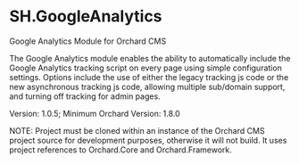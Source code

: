 SH.GoogleAnalytics
==================

Google Analytics Module for Orchard CMS

The Google Analytics module enables the ability to automatically include the Google Analytics tracking script on every page using simple configuration settings. Options include the use of either the legacy tracking js code or the new asynchronous tracking js code, allowing multiple sub/domain support, and turning off tracking for admin pages.

Version: 1.0.5; Minimum Orchard Version: 1.8.0

NOTE: Project must be cloned within an instance of the Orchard CMS project source for development purposes, otherwise it will not build. It uses project references to Orchard.Core and Orchard.Framework.
